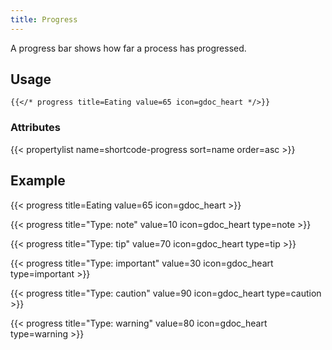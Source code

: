 ```yaml
---
title: Progress
---
```


A progress bar shows how far a process has progressed.

## Usage

<!-- prettier-ignore -->
```tpl
{{</* progress title=Eating value=65 icon=gdoc_heart */>}}
```

### Attributes

<!-- prettier-ignore-start -->
<!-- spellchecker-disable -->
{{< propertylist name=shortcode-progress sort=name order=asc >}}
<!-- spellchecker-enable -->
<!-- prettier-ignore-end -->

## Example

<!-- prettier-ignore-start -->
<!-- spellchecker-disable -->
{{< progress title=Eating value=65 icon=gdoc_heart >}}

{{< progress title="Type: note" value=10 icon=gdoc_heart type=note >}}

{{< progress title="Type: tip" value=70 icon=gdoc_heart type=tip >}}

{{< progress title="Type: important" value=30 icon=gdoc_heart type=important >}}

{{< progress title="Type: caution" value=90 icon=gdoc_heart type=caution >}}

{{< progress title="Type: warning" value=80 icon=gdoc_heart type=warning >}}
<!-- spellchecker-enable -->
<!-- prettier-ignore-end -->
